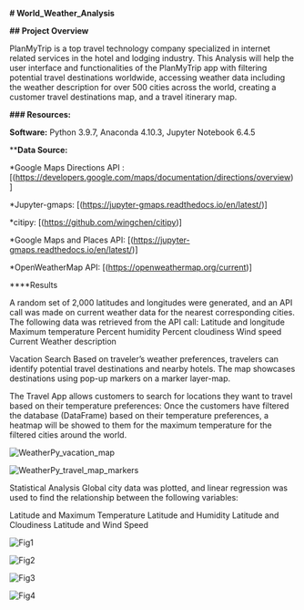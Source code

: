**# World_Weather_Analysis**


**## Project Overview** 

PlanMyTrip is a top travel technology company specialized in internet related services in the hotel and lodging industry. This Analysis will help the user interface and functionalities of the PlanMyTrip app with filtering potential travel destinations worldwide, accessing weather data including the weather description for over 500 cities across the world, creating a customer travel destinations map, and a travel itinerary map.


**### Resources:**

**Software:** Python 3.9.7, Anaconda 4.10.3, Jupyter Notebook 6.4.5

****Data Source:**

*Google Maps Directions API :[(https://developers.google.com/maps/documentation/directions/overview)]

*Jupyter-gmaps: [(https://jupyter-gmaps.readthedocs.io/en/latest/)]

*citipy: [(https://github.com/wingchen/citipy)]

*Google Maps and Places API: [(https://jupyter-gmaps.readthedocs.io/en/latest/)]

*OpenWeatherMap API: [(https://openweathermap.org/current)]

****Results

A random set of 2,000 latitudes and longitudes were generated, and an API call was made on current weather data for the nearest corresponding cities.
The following data was retrieved from the API call:
Latitude and longitude
Maximum temperature
Percent humidity
Percent cloudiness
Wind speed
Current Weather description

Vacation Search
Based on traveler’s weather preferences, travelers can identify potential travel destinations and nearby hotels. The map showcases destinations using pop-up markers on a marker layer-map.

The Travel App allows customers to search for locations they want to travel based on their temperature preferences: Once the customers have filtered the database (DataFrame) based on their temperature preferences, a heatmap will be showed to them for the maximum temperature for the filtered cities around the world.

![WeatherPy_vacation_map](https://user-images.githubusercontent.com/101952961/168619488-1f5f05ed-d8c0-437f-917d-021d974f3ff0.png)

![WeatherPy_travel_map_markers](https://user-images.githubusercontent.com/101952961/168619607-47fc2d5e-2ca1-4116-815e-ba0457c92dc9.png)

Statistical Analysis
Global city data was plotted, and linear regression was used to find the relationship between the following variables:

Latitude and Maximum Temperature
Latitude and Humidity
Latitude and Cloudiness
Latitude and Wind Speed

![Fig1](https://user-images.githubusercontent.com/101952961/168620115-01a648ad-78b3-440d-936c-249e7c03cf3c.png)

![Fig2](https://user-images.githubusercontent.com/101952961/168620187-fda450ed-7910-4e49-932a-d71ece7bec8c.png)

![Fig3](https://user-images.githubusercontent.com/101952961/168620292-82b4de95-3329-449e-a612-46f017d0de12.png)

![Fig4](https://user-images.githubusercontent.com/101952961/168620367-102dab9e-5758-430b-bb11-4b99a3b38693.png)





